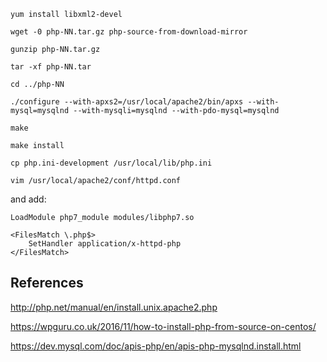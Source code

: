 `yum install libxml2-devel`

`wget -0 php-NN.tar.gz php-source-from-download-mirror`

`gunzip php-NN.tar.gz`

`tar -xf php-NN.tar`

`cd ../php-NN`

`./configure --with-apxs2=/usr/local/apache2/bin/apxs --with-mysql=mysqlnd --with-mysqli=mysqlnd --with-pdo-mysql=mysqlnd`

`make`

`make install`

`cp php.ini-development /usr/local/lib/php.ini`

`vim /usr/local/apache2/conf/httpd.conf`

and add:

```
LoadModule php7_module modules/libphp7.so

<FilesMatch \.php$>
    SetHandler application/x-httpd-php
</FilesMatch>

```

## References

http://php.net/manual/en/install.unix.apache2.php

https://wpguru.co.uk/2016/11/how-to-install-php-from-source-on-centos/

https://dev.mysql.com/doc/apis-php/en/apis-php-mysqlnd.install.html
